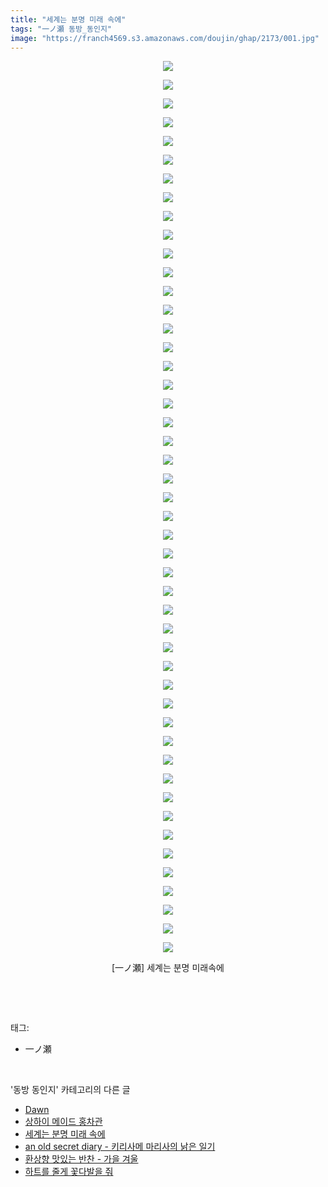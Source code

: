 ```yaml
---
title: "세계는 분명 미래 속에"
tags: "一ノ瀬 동방_동인지"
image: "https://franch4569.s3.amazonaws.com/doujin/ghap/2173/001.jpg"
---
```

<div class="article">
<p style="text-align: center; clear: none; float: none;"><img src="{{ site.imgserver2 }}/ghap/2173/001.jpg"/></p>
<p style="text-align: center; clear: none; float: none;"><img src="{{ site.imgserver2 }}/ghap/2173/002.jpg"/></p>
<p style="text-align: center; clear: none; float: none;"><img src="{{ site.imgserver2 }}/ghap/2173/003.jpg"/></p>
<p style="text-align: center; clear: none; float: none;"><img src="{{ site.imgserver2 }}/ghap/2173/004.jpg"/></p>
<p style="text-align: center; clear: none; float: none;"><img src="{{ site.imgserver2 }}/ghap/2173/005.jpg"/></p>
<p style="text-align: center; clear: none; float: none;"><img src="{{ site.imgserver2 }}/ghap/2173/006.jpg"/></p>
<p style="text-align: center; clear: none; float: none;"><img src="{{ site.imgserver2 }}/ghap/2173/007.jpg"/></p>
<p style="text-align: center; clear: none; float: none;"><img src="{{ site.imgserver2 }}/ghap/2173/008.jpg"/></p>
<p style="text-align: center; clear: none; float: none;"><img src="{{ site.imgserver2 }}/ghap/2173/009.jpg"/></p>
<p style="text-align: center; clear: none; float: none;"><img src="{{ site.imgserver2 }}/ghap/2173/010.jpg"/></p>
<p style="text-align: center; clear: none; float: none;"><img src="{{ site.imgserver2 }}/ghap/2173/011.jpg"/></p>
<p style="text-align: center; clear: none; float: none;"><img src="{{ site.imgserver2 }}/ghap/2173/012.jpg"/></p>
<p style="text-align: center; clear: none; float: none;"><img src="{{ site.imgserver2 }}/ghap/2173/013.jpg"/></p>
<p style="text-align: center; clear: none; float: none;"><img src="{{ site.imgserver2 }}/ghap/2173/014.jpg"/></p>
<p style="text-align: center; clear: none; float: none;"><img src="{{ site.imgserver2 }}/ghap/2173/015.jpg"/></p>
<p style="text-align: center; clear: none; float: none;"><img src="{{ site.imgserver2 }}/ghap/2173/016.jpg"/></p>
<p style="text-align: center; clear: none; float: none;"><img src="{{ site.imgserver2 }}/ghap/2173/017.jpg"/></p>
<p style="text-align: center; clear: none; float: none;"><img src="{{ site.imgserver2 }}/ghap/2173/018.jpg"/></p>
<p style="text-align: center; clear: none; float: none;"><img src="{{ site.imgserver2 }}/ghap/2173/019.jpg"/></p>
<p style="text-align: center; clear: none; float: none;"><img src="{{ site.imgserver2 }}/ghap/2173/020.jpg"/></p>
<p style="text-align: center; clear: none; float: none;"><img src="{{ site.imgserver2 }}/ghap/2173/021.jpg"/></p>
<p style="text-align: center; clear: none; float: none;"><img src="{{ site.imgserver2 }}/ghap/2173/022.jpg"/></p>
<p style="text-align: center; clear: none; float: none;"><img src="{{ site.imgserver2 }}/ghap/2173/023.jpg"/></p>
<p style="text-align: center; clear: none; float: none;"><img src="{{ site.imgserver2 }}/ghap/2173/024.jpg"/></p>
<p style="text-align: center; clear: none; float: none;"><img src="{{ site.imgserver2 }}/ghap/2173/025.jpg"/></p>
<p style="text-align: center; clear: none; float: none;"><img src="{{ site.imgserver2 }}/ghap/2173/026.jpg"/></p>
<p style="text-align: center; clear: none; float: none;"><img src="{{ site.imgserver2 }}/ghap/2173/027.jpg"/></p>
<p style="text-align: center; clear: none; float: none;"><img src="{{ site.imgserver2 }}/ghap/2173/028.jpg"/></p>
<p style="text-align: center; clear: none; float: none;"><img src="{{ site.imgserver2 }}/ghap/2173/029.jpg"/></p>
<p style="text-align: center; clear: none; float: none;"><img src="{{ site.imgserver2 }}/ghap/2173/030.jpg"/></p>
<p style="text-align: center; clear: none; float: none;"><img src="{{ site.imgserver2 }}/ghap/2173/031.jpg"/></p>
<p style="text-align: center; clear: none; float: none;"><img src="{{ site.imgserver2 }}/ghap/2173/032.jpg"/></p>
<p style="text-align: center; clear: none; float: none;"><img src="{{ site.imgserver2 }}/ghap/2173/033.jpg"/></p>
<p style="text-align: center; clear: none; float: none;"><img src="{{ site.imgserver2 }}/ghap/2173/034.jpg"/></p>
<p style="text-align: center; clear: none; float: none;"><img src="{{ site.imgserver2 }}/ghap/2173/035.jpg"/></p>
<p style="text-align: center; clear: none; float: none;"><img src="{{ site.imgserver2 }}/ghap/2173/036.jpg"/></p>
<p style="text-align: center; clear: none; float: none;"><img src="{{ site.imgserver2 }}/ghap/2173/037.jpg"/></p>
<p style="text-align: center; clear: none; float: none;"><img src="{{ site.imgserver2 }}/ghap/2173/038.jpg"/></p>
<p style="text-align: center; clear: none; float: none;"><img src="{{ site.imgserver2 }}/ghap/2173/039.jpg"/></p>
<p style="text-align: center; clear: none; float: none;"><img src="{{ site.imgserver2 }}/ghap/2173/040.jpg"/></p>
<p style="text-align: center; clear: none; float: none;"><img src="{{ site.imgserver2 }}/ghap/2173/041.jpg"/></p>
<p style="text-align: center; clear: none; float: none;"><img src="{{ site.imgserver2 }}/ghap/2173/042.jpg"/></p>
<p style="text-align: center; clear: none; float: none;"><img src="{{ site.imgserver2 }}/ghap/2173/043.jpg"/></p>
<p style="text-align: center; clear: none; float: none;"><img src="{{ site.imgserver2 }}/ghap/2173/044.jpg"/></p>
<p style="text-align: center; clear: none; float: none;"><img src="{{ site.imgserver2 }}/ghap/2173/045.jpg"/></p>
<p style="text-align: center; clear: none; float: none;"><img src="{{ site.imgserver2 }}/ghap/2173/046.jpg"/></p>
<p style="text-align: center; clear: none; float: none;"><img src="{{ site.imgserver2 }}/ghap/2173/047.jpg"/></p>
<p style="text-align: center; clear: none; float: none;"><img src="{{ site.imgserver2 }}/ghap/2173/048.jpg"/></p>
<p style="text-align: center; clear: none; float: none;">[一ノ瀬] 세계는 분명 미래속에</p>
<p><br/></p>
</div><br/>
<div class="tagTrail">
<p>태그: </p>
<ul>
<li>一ノ瀬</li>
</ul>
</div><br/>
<div class="another">
<p>'동방 동인지' 카테고리의 다른 글</p>
<ul>
<li><a href="/ghap_2175">Dawn</a></li>
<li><a href="/ghap_2174">상하이 메이드 홍차관</a></li>
<li><a href="/ghap_2173">세계는 분명 미래 속에</a></li>
<li><a href="/ghap_2172">an old secret diary - 키리사메 마리사의 낡은 일기</a></li>
<li><a href="/ghap_2170">환상향 맛있는 반찬 - 가을 겨울</a></li>
<li><a href="/ghap_2169">하트를 줄게 꽃다발을 줘</a></li>
</ul>
</div><br/>
<div class="cb_module cb_fluid">
<div class="cb_wrt cb_profile">
</div><!-- commentList close -->
</div><br/>
